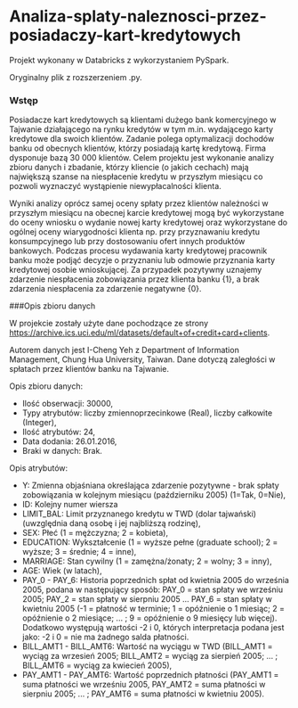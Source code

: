 # Analiza-splaty-naleznosci-przez-posiadaczy-kart-kredytowych
Projekt wykonany w Databricks z wykorzystaniem PySpark. 

Oryginalny plik z rozszerzeniem .py. 

### Wstęp

Posiadacze kart kredytowych są klientami dużego bank komercyjnego w Tajwanie działającego na rynku kredytów w tym m.in. wydającego karty kredytowe dla swoich klientów. Zadanie polega optymalizacji dochodów banku od obecnych klientów, którzy posiadają kartę kredytową. Firma dysponuje bazą 30 000 klientów. Celem projektu jest wykonanie analizy zbioru danych i zbadanie, którzy kliencie (o jakich cechach) mają największą szanse na niespłacenie kredytu w przyszłym miesiącu co pozwoli wyznaczyć wystąpienie niewypłacalności klienta.

Wyniki analizy oprócz samej oceny spłaty przez klientów należności w przyszłym miesiącu na obecnej karcie kredytowej mogą być wykorzystane do oceny wniosku o wydanie nowej karty kredytowej oraz wykorzystane do ogólnej oceny wiarygodności klienta np. przy przyznawaniu kredytu konsumpcyjnego lub przy dostosowaniu ofert innych produktów bankowych. Podczas procesu wydawania karty kredytowej pracownik banku może podjąć decyzje o przyznaniu lub odmowie przyznania karty kredytowej osobie wnioskującej. Za przypadek pozytywny uznajemy zdarzenie niespłacenia zobowiązania przez klienta banku {1}, a brak zdarzenia niespłacenia za zdarzenie negatywne {0}.

###Opis zbioru danych

W projekcie zostały użyte dane pochodzące ze strony https://archive.ics.uci.edu/ml/datasets/default+of+credit+card+clients.

Autorem danych jest I-Cheng Yeh z Department of Information Management, Chung Hua University, Taiwan. Dane dotyczą zaległości w spłatach przez klientów banku na Tajwanie.

Opis zbioru danych:

- Ilość obserwacji: 30000,
- Typy atrybutów: liczby zmiennoprzecinkowe (Real), liczby całkowite (Integer),
- Ilość atrybutów: 24,
- Data dodania: 26.01.2016,
- Braki w danych: Brak.

Opis atrybutów:

- Y: Zmienna objaśniana określająca zdarzenie pozytywne - brak spłaty zobowiązania w kolejnym miesiącu (październiku 2005) (1=Tak, 0=Nie),
- ID: Kolejny numer wiersza
- LIMIT_BAL: Limit przyznanego kredytu w TWD (dolar tajwański) (uwzględnia daną osobę i jej najbliższą rodzinę),
- SEX: Płeć (1 = mężczyzna; 2 = kobieta),
- EDUCATION: Wykształcenie (1 = wyższe pełne (graduate school); 2 = wyższe; 3 = średnie; 4 = inne),
- MARRIAGE: Stan cywilny (1 = zamężna/żonaty; 2 = wolny; 3 = inny),
- AGE: Wiek (w latach),
- PAY_0 - PAY_6: Historia poprzednich spłat od kwietnia 2005 do września 2005, podana w następujący sposób: PAY_0 = stan spłaty we wrześniu 2005; PAY_2 = stan spłaty w sierpniu 2005 ... PAY_6 = stan spłaty w kwietniu 2005 (-1 = płatność w terminie; 1 = opóźnienie o 1 miesiąc; 2 = opóźnienie o 2 miesiące; ... ; 9 = opóźnienie o 9 miesięcy lub więcej). Dodatkowo występują wartości -2 i 0, których interpretacja podana jest jako: -2 i 0 = nie ma żadnego salda płatności.
- BILL_AMT1 - BILL_AMT6: Wartość na wyciągu w TWD (BILL_AMT1 = wyciąg za wrzesień 2005; BILL_AMT2 = wyciąg za sierpień 2005; ... ; BILL_AMT6 = wyciąg za kwiecień 2005),
- PAY_AMT1 - PAY_AMT6: Wartość poprzednich płatności (PAY_AMT1 = suma płatności we wrześniu 2005, PAY_AMT2 = suma płatności w sierpniu 2005; ... ; PAY_AMT6 = suma płatności w kwietniu 2005).


